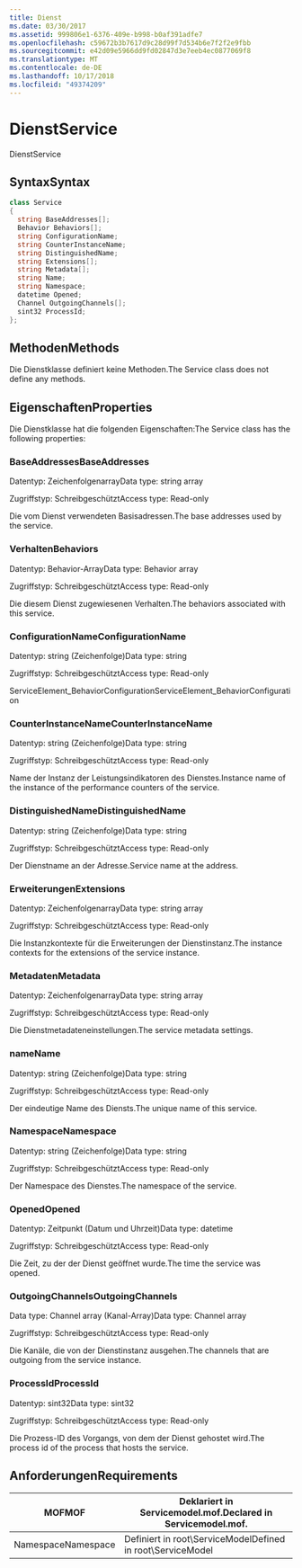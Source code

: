 ```yaml
---
title: Dienst
ms.date: 03/30/2017
ms.assetid: 999806e1-6376-409e-b998-b0af391adfe7
ms.openlocfilehash: c59672b3b7617d9c28d99f7d534b6e7f2f2e9fbb
ms.sourcegitcommit: e42d09e5966dd9fd02847d3e7eeb4ec0877069f8
ms.translationtype: MT
ms.contentlocale: de-DE
ms.lasthandoff: 10/17/2018
ms.locfileid: "49374209"
---
```

# <a name="service"></a><span data-ttu-id="5465e-102">Dienst</span><span class="sxs-lookup"><span data-stu-id="5465e-102">Service</span></span>
<span data-ttu-id="5465e-103">Dienst</span><span class="sxs-lookup"><span data-stu-id="5465e-103">Service</span></span>  
  
## <a name="syntax"></a><span data-ttu-id="5465e-104">Syntax</span><span class="sxs-lookup"><span data-stu-id="5465e-104">Syntax</span></span>  
  
```csharp
class Service  
{  
  string BaseAddresses[];  
  Behavior Behaviors[];  
  string ConfigurationName;  
  string CounterInstanceName;  
  string DistinguishedName;  
  string Extensions[];  
  string Metadata[];  
  string Name;  
  string Namespace;  
  datetime Opened;  
  Channel OutgoingChannels[];  
  sint32 ProcessId;  
};  
```  
  
## <a name="methods"></a><span data-ttu-id="5465e-105">Methoden</span><span class="sxs-lookup"><span data-stu-id="5465e-105">Methods</span></span>  
 <span data-ttu-id="5465e-106">Die Dienstklasse definiert keine Methoden.</span><span class="sxs-lookup"><span data-stu-id="5465e-106">The Service class does not define any methods.</span></span>  
  
## <a name="properties"></a><span data-ttu-id="5465e-107">Eigenschaften</span><span class="sxs-lookup"><span data-stu-id="5465e-107">Properties</span></span>  
 <span data-ttu-id="5465e-108">Die Dienstklasse hat die folgenden Eigenschaften:</span><span class="sxs-lookup"><span data-stu-id="5465e-108">The Service class has the following properties:</span></span>  
  
### <a name="baseaddresses"></a><span data-ttu-id="5465e-109">BaseAddresses</span><span class="sxs-lookup"><span data-stu-id="5465e-109">BaseAddresses</span></span>  
 <span data-ttu-id="5465e-110">Datentyp: Zeichenfolgenarray</span><span class="sxs-lookup"><span data-stu-id="5465e-110">Data type: string array</span></span>  
  
 <span data-ttu-id="5465e-111">Zugriffstyp: Schreibgeschützt</span><span class="sxs-lookup"><span data-stu-id="5465e-111">Access type: Read-only</span></span>  
  
 <span data-ttu-id="5465e-112">Die vom Dienst verwendeten Basisadressen.</span><span class="sxs-lookup"><span data-stu-id="5465e-112">The base addresses used by the service.</span></span>  
  
### <a name="behaviors"></a><span data-ttu-id="5465e-113">Verhalten</span><span class="sxs-lookup"><span data-stu-id="5465e-113">Behaviors</span></span>  
 <span data-ttu-id="5465e-114">Datentyp: Behavior-Array</span><span class="sxs-lookup"><span data-stu-id="5465e-114">Data type: Behavior array</span></span>  
  
 <span data-ttu-id="5465e-115">Zugriffstyp: Schreibgeschützt</span><span class="sxs-lookup"><span data-stu-id="5465e-115">Access type: Read-only</span></span>  
  
 <span data-ttu-id="5465e-116">Die diesem Dienst zugewiesenen Verhalten.</span><span class="sxs-lookup"><span data-stu-id="5465e-116">The behaviors associated with this service.</span></span>  
  
### <a name="configurationname"></a><span data-ttu-id="5465e-117">ConfigurationName</span><span class="sxs-lookup"><span data-stu-id="5465e-117">ConfigurationName</span></span>  
 <span data-ttu-id="5465e-118">Datentyp: string (Zeichenfolge)</span><span class="sxs-lookup"><span data-stu-id="5465e-118">Data type: string</span></span>  
  
 <span data-ttu-id="5465e-119">Zugriffstyp: Schreibgeschützt</span><span class="sxs-lookup"><span data-stu-id="5465e-119">Access type: Read-only</span></span>  
  
 <span data-ttu-id="5465e-120">ServiceElement_BehaviorConfiguration</span><span class="sxs-lookup"><span data-stu-id="5465e-120">ServiceElement_BehaviorConfiguration</span></span>  
  
### <a name="counterinstancename"></a><span data-ttu-id="5465e-121">CounterInstanceName</span><span class="sxs-lookup"><span data-stu-id="5465e-121">CounterInstanceName</span></span>  
 <span data-ttu-id="5465e-122">Datentyp: string (Zeichenfolge)</span><span class="sxs-lookup"><span data-stu-id="5465e-122">Data type: string</span></span>  
  
 <span data-ttu-id="5465e-123">Zugriffstyp: Schreibgeschützt</span><span class="sxs-lookup"><span data-stu-id="5465e-123">Access type: Read-only</span></span>  
  
 <span data-ttu-id="5465e-124">Name der Instanz der Leistungsindikatoren des Dienstes.</span><span class="sxs-lookup"><span data-stu-id="5465e-124">Instance name of the instance of the performance counters of the service.</span></span>  
  
### <a name="distinguishedname"></a><span data-ttu-id="5465e-125">DistinguishedName</span><span class="sxs-lookup"><span data-stu-id="5465e-125">DistinguishedName</span></span>  
 <span data-ttu-id="5465e-126">Datentyp: string (Zeichenfolge)</span><span class="sxs-lookup"><span data-stu-id="5465e-126">Data type: string</span></span>  
  
 <span data-ttu-id="5465e-127">Zugriffstyp: Schreibgeschützt</span><span class="sxs-lookup"><span data-stu-id="5465e-127">Access type: Read-only</span></span>  
  
 <span data-ttu-id="5465e-128">Der Dienstname an der Adresse.</span><span class="sxs-lookup"><span data-stu-id="5465e-128">Service name at the address.</span></span>  
  
### <a name="extensions"></a><span data-ttu-id="5465e-129">Erweiterungen</span><span class="sxs-lookup"><span data-stu-id="5465e-129">Extensions</span></span>  
 <span data-ttu-id="5465e-130">Datentyp: Zeichenfolgenarray</span><span class="sxs-lookup"><span data-stu-id="5465e-130">Data type: string array</span></span>  
  
 <span data-ttu-id="5465e-131">Zugriffstyp: Schreibgeschützt</span><span class="sxs-lookup"><span data-stu-id="5465e-131">Access type: Read-only</span></span>  
  
 <span data-ttu-id="5465e-132">Die Instanzkontexte für die Erweiterungen der Dienstinstanz.</span><span class="sxs-lookup"><span data-stu-id="5465e-132">The instance contexts for the extensions of the service instance.</span></span>  
  
### <a name="metadata"></a><span data-ttu-id="5465e-133">Metadaten</span><span class="sxs-lookup"><span data-stu-id="5465e-133">Metadata</span></span>  
 <span data-ttu-id="5465e-134">Datentyp: Zeichenfolgenarray</span><span class="sxs-lookup"><span data-stu-id="5465e-134">Data type: string array</span></span>  
  
 <span data-ttu-id="5465e-135">Zugriffstyp: Schreibgeschützt</span><span class="sxs-lookup"><span data-stu-id="5465e-135">Access type: Read-only</span></span>  
  
 <span data-ttu-id="5465e-136">Die Dienstmetadateneinstellungen.</span><span class="sxs-lookup"><span data-stu-id="5465e-136">The service metadata settings.</span></span>  
  
### <a name="name"></a><span data-ttu-id="5465e-137">name</span><span class="sxs-lookup"><span data-stu-id="5465e-137">Name</span></span>  
 <span data-ttu-id="5465e-138">Datentyp: string (Zeichenfolge)</span><span class="sxs-lookup"><span data-stu-id="5465e-138">Data type: string</span></span>  
  
 <span data-ttu-id="5465e-139">Zugriffstyp: Schreibgeschützt</span><span class="sxs-lookup"><span data-stu-id="5465e-139">Access type: Read-only</span></span>  
  
 <span data-ttu-id="5465e-140">Der eindeutige Name des Diensts.</span><span class="sxs-lookup"><span data-stu-id="5465e-140">The unique name of this service.</span></span>  
  
### <a name="namespace"></a><span data-ttu-id="5465e-141">Namespace</span><span class="sxs-lookup"><span data-stu-id="5465e-141">Namespace</span></span>  
 <span data-ttu-id="5465e-142">Datentyp: string (Zeichenfolge)</span><span class="sxs-lookup"><span data-stu-id="5465e-142">Data type: string</span></span>  
  
 <span data-ttu-id="5465e-143">Zugriffstyp: Schreibgeschützt</span><span class="sxs-lookup"><span data-stu-id="5465e-143">Access type: Read-only</span></span>  
  
 <span data-ttu-id="5465e-144">Der Namespace des Dienstes.</span><span class="sxs-lookup"><span data-stu-id="5465e-144">The namespace of the service.</span></span>  
  
### <a name="opened"></a><span data-ttu-id="5465e-145">Opened</span><span class="sxs-lookup"><span data-stu-id="5465e-145">Opened</span></span>  
 <span data-ttu-id="5465e-146">Datentyp: Zeitpunkt (Datum und Uhrzeit)</span><span class="sxs-lookup"><span data-stu-id="5465e-146">Data type: datetime</span></span>  
  
 <span data-ttu-id="5465e-147">Zugriffstyp: Schreibgeschützt</span><span class="sxs-lookup"><span data-stu-id="5465e-147">Access type: Read-only</span></span>  
  
 <span data-ttu-id="5465e-148">Die Zeit, zu der der Dienst geöffnet wurde.</span><span class="sxs-lookup"><span data-stu-id="5465e-148">The time the service was opened.</span></span>  
  
### <a name="outgoingchannels"></a><span data-ttu-id="5465e-149">OutgoingChannels</span><span class="sxs-lookup"><span data-stu-id="5465e-149">OutgoingChannels</span></span>  
 <span data-ttu-id="5465e-150">Data type: Channel array (Kanal-Array)</span><span class="sxs-lookup"><span data-stu-id="5465e-150">Data type: Channel array</span></span>  
  
 <span data-ttu-id="5465e-151">Zugriffstyp: Schreibgeschützt</span><span class="sxs-lookup"><span data-stu-id="5465e-151">Access type: Read-only</span></span>  
  
 <span data-ttu-id="5465e-152">Die Kanäle, die von der Dienstinstanz ausgehen.</span><span class="sxs-lookup"><span data-stu-id="5465e-152">The channels that are outgoing from the service instance.</span></span>  
  
### <a name="processid"></a><span data-ttu-id="5465e-153">ProcessId</span><span class="sxs-lookup"><span data-stu-id="5465e-153">ProcessId</span></span>  
 <span data-ttu-id="5465e-154">Datentyp: sint32</span><span class="sxs-lookup"><span data-stu-id="5465e-154">Data type: sint32</span></span>  
  
 <span data-ttu-id="5465e-155">Zugriffstyp: Schreibgeschützt</span><span class="sxs-lookup"><span data-stu-id="5465e-155">Access type: Read-only</span></span>  
  
 <span data-ttu-id="5465e-156">Die Prozess-ID des Vorgangs, von dem der Dienst gehostet wird.</span><span class="sxs-lookup"><span data-stu-id="5465e-156">The process id of the process that hosts the service.</span></span>  
  
## <a name="requirements"></a><span data-ttu-id="5465e-157">Anforderungen</span><span class="sxs-lookup"><span data-stu-id="5465e-157">Requirements</span></span>  
  
|<span data-ttu-id="5465e-158">MOF</span><span class="sxs-lookup"><span data-stu-id="5465e-158">MOF</span></span>|<span data-ttu-id="5465e-159">Deklariert in Servicemodel.mof.</span><span class="sxs-lookup"><span data-stu-id="5465e-159">Declared in Servicemodel.mof.</span></span>|  
|---------|-----------------------------------|  
|<span data-ttu-id="5465e-160">Namespace</span><span class="sxs-lookup"><span data-stu-id="5465e-160">Namespace</span></span>|<span data-ttu-id="5465e-161">Definiert in root\ServiceModel</span><span class="sxs-lookup"><span data-stu-id="5465e-161">Defined in root\ServiceModel</span></span>|
